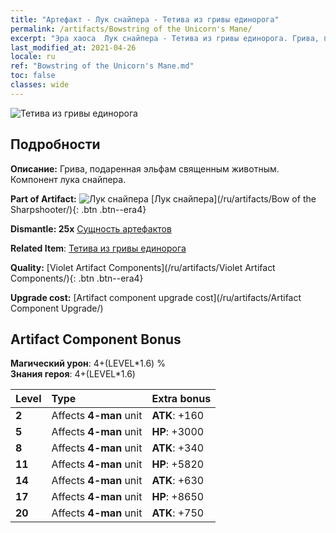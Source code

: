```yaml
---
title: "Артефакт - Лук снайпера - Тетива из гривы единорога"
permalink: /artifacts/Bowstring of the Unicorn's Mane/
excerpt: "Эра хаоса  Лук снайпера - Тетива из гривы единорога. Грива, подаренная эльфам священным животным. Компонент лука снайпера."
last_modified_at: 2021-04-26
locale: ru
ref: "Bowstring of the Unicorn's Mane.md"
toc: false
classes: wide
---
```


 ![Тетива из гривы единорога](/images/t/artifact_40103.png)



## Подробности

 **Описание:** Грива, подаренная эльфам священным животным. Компонент лука снайпера.

 **Part of Artifact:** ![Лук снайпера](/images/t/icon_artifact_10.png) [Лук снайпера](/ru/artifacts/Bow of the Sharpshooter/){: .btn .btn--era4}

 **Dismantle: 25x** [Сущность артефактов](/ItemsRU/con_905/)

 **Related Item**: [Тетива из гривы единорога](/ItemsRU/art_105/)

 **Quality:** [Violet Artifact Components](/ru/artifacts/Violet Artifact Components/){: .btn .btn--era4}

 **Upgrade cost:** [Artifact component upgrade cost](/ru/artifacts/Artifact Component Upgrade/)

## Artifact Component Bonus

  **Магический урон**: 4+(LEVEL\*1.6) %<br/>**Знания героя**: 4+(LEVEL\*1.6)

  |  Level  | Type |    Extra bonus  | 
  |:--------|:-----|:----------------| 
  | **2** | Affects **4-man** unit | **ATK**: +160 | 
  | **5** | Affects **4-man** unit | **HP**: +3000 | 
  | **8** | Affects **4-man** unit | **ATK**: +340 | 
  | **11** | Affects **4-man** unit | **HP**: +5820 | 
  | **14** | Affects **4-man** unit | **ATK**: +630 | 
  | **17** | Affects **4-man** unit | **HP**: +8650 | 
  | **20** | Affects **4-man** unit | **ATK**: +750 | 
